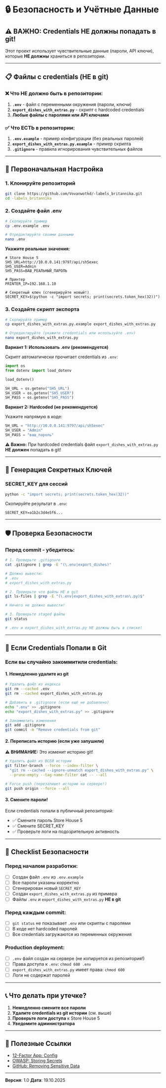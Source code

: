 # 🔒 Безопасность и Учётные Данные

## ⚠️ ВАЖНО: Credentials НЕ должны попадать в git!

Этот проект использует чувствительные данные (пароли, API ключи), которые **НЕ должны** храниться в репозитории.

---

## 📋 Файлы с credentials (НЕ в git)

### ❌ Что НЕ должно быть в репозитории:

1. **`.env`** - файл с переменными окружения (пароли, ключи)
2. **`export_dishes_with_extras.py`** - скрипт с hardcoded credentials
3. **Любые файлы с паролями или API ключами**

### ✅ Что ЕСТЬ в репозитории:

1. **`.env.example`** - пример конфигурации (без реальных паролей)
2. **`export_dishes_with_extras.py.example`** - пример скрипта
3. **`.gitignore`** - правила игнорирования чувствительных файлов

---

## 🚀 Первоначальная Настройка

### 1. Клонируйте репозиторий

```bash
git clone https://github.com/Vovanwotkd/-labels_britannika.git
cd -labels_britannika
```

### 2. Создайте файл .env

```bash
# Скопируйте пример
cp .env.example .env

# Отредактируйте своими данными
nano .env
```

**Укажите реальные значения:**

```env
# Store House 5
SH5_URL=http://10.0.0.141:9797/api/sh5exec
SH5_USER=Admin
SH5_PASS=ВАШ_РЕАЛЬНЫЙ_ПАРОЛЬ

# Принтер
PRINTER_IP=192.168.1.10

# Секретный ключ (сгенерируйте новый!)
SECRET_KEY=$(python -c "import secrets; print(secrets.token_hex(32))")
```

### 3. Создайте скрипт экспорта

```bash
# Скопируйте пример
cp export_dishes_with_extras.py.example export_dishes_with_extras.py

# Отредактируйте (укажите credentials или используйте .env)
nano export_dishes_with_extras.py
```

**Вариант 1: Использовать .env (рекомендуется)**

Скрипт автоматически прочитает credentials из `.env`:

```python
import os
from dotenv import load_dotenv

load_dotenv()

SH_URL = os.getenv("SH5_URL")
SH_USER = os.getenv("SH5_USER")
SH_PASS = os.getenv("SH5_PASS")
```

**Вариант 2: Hardcoded (не рекомендуется)**

Укажите напрямую в коде:

```python
SH_URL = "http://10.0.0.141:9797/api/sh5exec"
SH_USER = "Admin"
SH_PASS = "ваш_пароль"
```

⚠️ **Важно:** При hardcoded credentials файл `export_dishes_with_extras.py` **НЕ должен** попадать в git!

---

## 🔐 Генерация Секретных Ключей

### SECRET_KEY для сессий

```bash
python -c "import secrets; print(secrets.token_hex(32))"
```

Скопируйте результат в `.env`:

```env
SECRET_KEY=a1b2c3d4e5f6...
```

---

## 🛡️ Проверка Безопасности

### Перед commit - убедитесь:

```bash
# 1. Проверьте .gitignore
cat .gitignore | grep -E "(\.env|export_dishes)"

# Должно вывести:
# .env
# export_dishes_with_extras.py

# 2. Проверьте что файлы НЕ в git
git ls-files | grep -E "(\.env|export_dishes_with_extras\.py)$"

# Ничего не должно вывести!

# 3. Проверьте staged файлы
git status

# .env и export_dishes_with_extras.py НЕ должны быть в списке!
```

---

## 🚨 Если Credentials Попали в Git

### Если вы случайно закоммитили credentials:

#### 1. Немедленно удалите из git

```bash
# Удалить файл из индекса
git rm --cached .env
git rm --cached export_dishes_with_extras.py

# Добавить в .gitignore (если ещё не добавлено)
echo ".env" >> .gitignore
echo "export_dishes_with_extras.py" >> .gitignore

# Закоммитить изменения
git add .gitignore
git commit -m "Remove credentials from git"
```

#### 2. Переписать историю (если уже запушили)

⚠️ **ВНИМАНИЕ:** Это изменит историю git!

```bash
# Удалить файл из ВСЕЙ истории
git filter-branch --force --index-filter \
  "git rm --cached --ignore-unmatch export_dishes_with_extras.py" \
  --prune-empty --tag-name-filter cat -- --all

# Force push (перезапишет историю на сервере!)
git push origin --force --all
```

#### 3. Смените пароли!

Если credentials попали в публичный репозиторий:
- ✅ Смените пароль Store House 5
- ✅ Смените SECRET_KEY
- ✅ Проверьте логи на подозрительную активность

---

## 📝 Checklist Безопасности

### Перед началом разработки:

- [ ] Создан файл `.env` из `.env.example`
- [ ] Все пароли указаны корректно
- [ ] Сгенерирован новый `SECRET_KEY`
- [ ] Создан `export_dishes_with_extras.py` из примера
- [ ] Файлы `.env` и `export_dishes_with_extras.py` **НЕ в git**

### Перед каждым commit:

- [ ] `git status` не показывает `.env` или скрипты с паролями
- [ ] В коде нет hardcoded паролей
- [ ] Все credentials загружаются из переменных окружения

### Production deployment:

- [ ] `.env` файл создан на сервере (не копируется из репозитория!)
- [ ] Права доступа к `.env`: `chmod 600 .env`
- [ ] `export_dishes_with_extras.py` имеет права: `chmod 600`
- [ ] Логи не содержат паролей

---

## 📞 Что делать при утечке?

1. **Немедленно смените все пароли**
2. **Удалите credentials из git истории** (см. выше)
3. **Проверьте логи доступа** к Store House 5
4. **Уведомите администратора**

---

## 🔗 Полезные Ссылки

- [12-Factor App: Config](https://12factor.net/config)
- [OWASP: Storing Secrets](https://cheatsheetseries.owasp.org/cheatsheets/Secrets_Management_Cheat_Sheet.html)
- [GitHub: Removing Sensitive Data](https://docs.github.com/en/authentication/keeping-your-account-and-data-secure/removing-sensitive-data-from-a-repository)

---

**Версия**: 1.0
**Дата**: 19.10.2025
